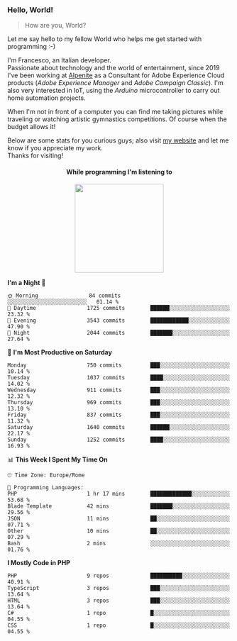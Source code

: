 ### Hello, World!

> How are you, World?

Let me say hello to my fellow World who helps me get started with programming :-)

I'm Francesco, an Italian developer.  
Passionate about technology and the world of entertainment, since 2019 I've been working at [Alpenite](https://www.alpenite.com) as a Consultant for Adobe Experience Cloud products (*Adobe Experience Manager* and *Adobe Campaign Classic*). I'm also very interested in IoT, using the *Arduino* microcontroller to carry out home automation projects.

When I'm not in front of a computer you can find me taking pictures while traveling or watching artistic gymnastics competitions. Of course when the budget allows it!

Below are some stats for you curious guys; also visit [my website](https://www.francescorega.eu) and let me know if you appreciate my work.  
Thanks for visiting!

<div align="center">
  <h4>While programming I'm listening to</h4>
  <a href="https://apps.francescorega.eu/now-playing/11147232609" target="_blank"><img src="https://apps.francescorega.eu/now-playing/11147232609" width="200"></a>
</div>

<!--START_SECTION:waka-->
**I'm a Night 🦉** 

```text
🌞 Morning                84 commits          ░░░░░░░░░░░░░░░░░░░░░░░░░   01.14 % 
🌆 Daytime                1725 commits        ██████░░░░░░░░░░░░░░░░░░░   23.32 % 
🌃 Evening                3543 commits        ████████████░░░░░░░░░░░░░   47.90 % 
🌙 Night                  2044 commits        ███████░░░░░░░░░░░░░░░░░░   27.64 % 
```
📅 **I'm Most Productive on Saturday** 

```text
Monday                   750 commits         ███░░░░░░░░░░░░░░░░░░░░░░   10.14 % 
Tuesday                  1037 commits        ████░░░░░░░░░░░░░░░░░░░░░   14.02 % 
Wednesday                911 commits         ███░░░░░░░░░░░░░░░░░░░░░░   12.32 % 
Thursday                 969 commits         ███░░░░░░░░░░░░░░░░░░░░░░   13.10 % 
Friday                   837 commits         ███░░░░░░░░░░░░░░░░░░░░░░   11.32 % 
Saturday                 1640 commits        ██████░░░░░░░░░░░░░░░░░░░   22.17 % 
Sunday                   1252 commits        ████░░░░░░░░░░░░░░░░░░░░░   16.93 % 
```


📊 **This Week I Spent My Time On** 

```text
🕑︎ Time Zone: Europe/Rome

💬 Programming Languages: 
PHP                      1 hr 17 mins        █████████████░░░░░░░░░░░░   53.68 % 
Blade Template           42 mins             ███████░░░░░░░░░░░░░░░░░░   29.56 % 
JSON                     11 mins             ██░░░░░░░░░░░░░░░░░░░░░░░   07.71 % 
Other                    10 mins             ██░░░░░░░░░░░░░░░░░░░░░░░   07.29 % 
Bash                     2 mins              ░░░░░░░░░░░░░░░░░░░░░░░░░   01.76 % 
```

**I Mostly Code in PHP** 

```text
PHP                      9 repos             ██████████░░░░░░░░░░░░░░░   40.91 % 
TypeScript               3 repos             ███░░░░░░░░░░░░░░░░░░░░░░   13.64 % 
HTML                     3 repos             ███░░░░░░░░░░░░░░░░░░░░░░   13.64 % 
C#                       1 repo              █░░░░░░░░░░░░░░░░░░░░░░░░   04.55 % 
CSS                      1 repo              █░░░░░░░░░░░░░░░░░░░░░░░░   04.55 % 
```




<!--END_SECTION:waka-->
